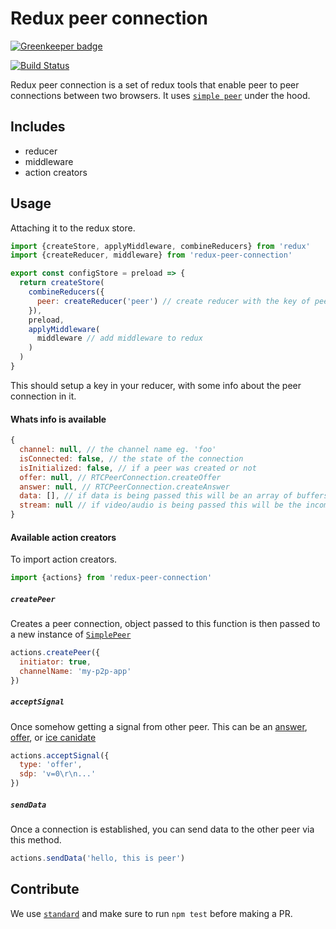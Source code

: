 # Redux peer connection

[![Greenkeeper badge](https://badges.greenkeeper.io/jcblw/redux-peer-connection.svg)](https://greenkeeper.io/)

[![Build Status](https://travis-ci.org/jcblw/redux-peer-connection.svg?branch=master)](https://travis-ci.org/jcblw/redux-peer-connection)

Redux peer connection is a set of redux tools that enable peer to peer connections between two browsers. It uses [`simple peer`](https://github.com/feross/simple-peer) under the hood.

## Includes

- reducer
- middleware
- action creators

## Usage

Attaching it to the redux store.

```javascript
import {createStore, applyMiddleware, combineReducers} from 'redux'
import {createReducer, middleware} from 'redux-peer-connection'

export const configStore = preload => {
  return createStore(
    combineReducers({
      peer: createReducer('peer') // create reducer with the key of peer
    }),
    preload,
    applyMiddleware(
      middleware // add middleware to redux
    )
  )
}
```

This should setup a key in your reducer, with some info about the peer connection in it.

#### Whats info is available

```javascript
{
  channel: null, // the channel name eg. 'foo'
  isConnected: false, // the state of the connection
  isInitialized: false, // if a peer was created or not
  offer: null, // RTCPeerConnection.createOffer
  answer: null, // RTCPeerConnection.createAnswer
  data: [], // if data is being passed this will be an array of buffers
  stream: null // if video/audio is being passed this will be the incoming stream
}
```

#### Available action creators

To import action creators.

```javascript
import {actions} from 'redux-peer-connection'
```

##### `createPeer`

Creates a peer connection, object passed to this function is then passed to a new instance of [`SimplePeer`](https://github.com/feross/simple-peer#usage)

```javascript
actions.createPeer({
  initiator: true,
  channelName: 'my-p2p-app'
})
```

##### `acceptSignal`

Once somehow getting a signal from other peer. This can be an [answer](https://developer.mozilla.org/en-US/docs/Web/API/RTCPeerConnection/createAnswer), [offer](https://developer.mozilla.org/en-US/docs/Web/API/RTCPeerConnection/createOffer), or [ice canidate](https://developer.mozilla.org/en-US/docs/Web/API/WebRTC_API/WebRTC_basics#ICECandidate)

```javascript
actions.acceptSignal({
  type: 'offer',
  sdp: 'v=0\r\n...'
})
```

##### `sendData`

Once a connection is established, you can send data to the other peer via this method.

```javascript
actions.sendData('hello, this is peer')
```

## Contribute

We use [`standard`](https://github.com/feross/standard) and make sure to run `npm test` before making a PR.
